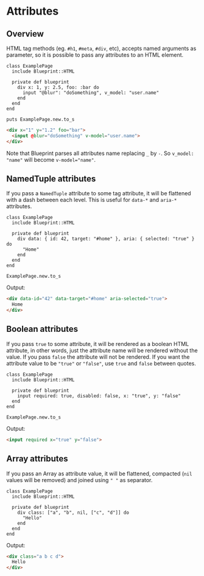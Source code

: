 # Attributes

## Overview

HTML tag methods (eg. `#h1`, `#meta`, `#div`, etc), accepts named arguments as
parameter, so it is possible to pass any attributes to an HTML element.

```crystal
class ExamplePage
  include Blueprint::HTML

  private def blueprint
    div x: 1, y: 2.5, foo: :bar do
      input "@blur": "doSomething", v_model: "user.name"
    end
  end
end

puts ExamplePage.new.to_s
```

```html
<div x="1" y="1.2" foo="bar">
  <input @blur="doSomething" v-model="user.name">
</div>
```

Note that Blueprint parses all attributes name replacing `_` by `-`.
So `v_model: "name"` will become `v-model="name"`.

## NamedTuple attributes

If you pass a `NamedTuple` attribute to some tag attribute, it will be
flattened with a dash between each level. This is useful for `data-*` and
`aria-*` attributes.


```crystal
class ExamplePage
  include Blueprint::HTML

  private def blueprint
    div data: { id: 42, target: "#home" }, aria: { selected: "true" } do
      "Home"
    end
  end
end

ExamplePage.new.to_s
```

Output:

```html
<div data-id="42" data-target="#home" aria-selected="true">
  Home
</div>
```

## Boolean attributes

If you pass `true` to some attribute, it will be rendered as a boolean HTML
attribute, in other words, just the attribute name will be rendered without the
value. If you pass `false` the attribute will not be rendered. If you want the
attribute value to be `"true"` or `"false"`, use `true` and `false` between
quotes.

```crystal
class ExamplePage
  include Blueprint::HTML

  private def blueprint
    input required: true, disabled: false, x: "true", y: "false"
  end
end

ExamplePage.new.to_s
```

Output:

```html
<input required x="true" y="false">
```

## Array attributes

If you pass an Array as attribute value, it will be flattened, compacted (`nil`
values will be removed) and joined using `" "` as separator.

```crystal
class ExamplePage
  include Blueprint::HTML

  private def blueprint
    div class: ["a", "b", nil, ["c", "d"]] do
      "Hello"
    end
  end
end
```

Output:

```html
<div class="a b c d">
  Hello
</div>
```

